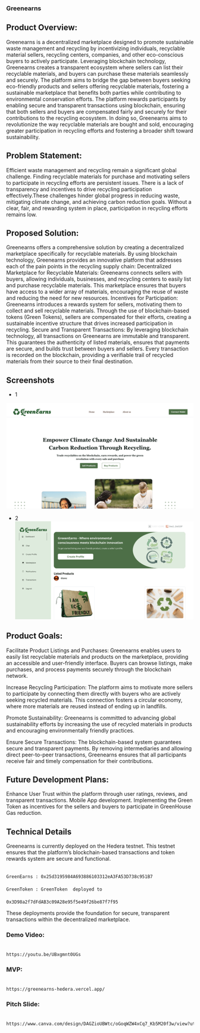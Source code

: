 ### Greenearns


## Product Overview: 
Greenearns is a decentralized marketplace designed to promote sustainable waste management and recycling by incentivizing individuals, recyclable material sellers, recycling centers, companies, and other eco-conscious buyers to actively participate. Leveraging blockchain technology, Greenearns creates a transparent ecosystem where sellers can list their recyclable materials, and buyers can purchase these materials seamlessly and securely. The platform aims to bridge the gap between buyers seeking eco-friendly products and sellers offering recyclable materials, fostering a sustainable marketplace that benefits both parties while contributing to environmental conservation efforts. The platform rewards participants by enabling secure and transparent transactions using blockchain, ensuring that both sellers and buyers are compensated fairly and securely for their contributions to the recycling ecosystem. In doing so, Greenearns aims to revolutionize the way recyclable materials are bought and sold, encouraging greater participation in recycling efforts and fostering a broader shift toward sustainability.

## Problem Statement:
Efficient waste management and recycling remain a significant global challenge. Finding recyclable materials for purchase and motivating sellers to participate in recycling efforts are persistent issues. There is a lack of transparency and incentives to drive recycling participation effectively.These challenges hinder global progress in reducing waste, mitigating climate change, and achieving carbon reduction goals. Without a clear, fair, and rewarding system in place, participation in recycling efforts remains low.

## Proposed Solution:
Greenearns offers a comprehensive solution by creating a decentralized marketplace specifically for recyclable materials. By using blockchain technology, Greenearns provides an innovative platform that addresses each of the pain points in the recycling supply chain: Decentralized Marketplace for Recyclable Materials: Greenearns connects sellers with buyers, allowing individuals, businesses, and recycling centers to easily list and purchase recyclable materials. This marketplace ensures that buyers have access to a wider array of materials, encouraging the reuse of waste and reducing the need for new resources. Incentives for Participation: Greenearns introduces a rewards system for sellers, motivating them to collect and sell recyclable materials. Through the use of blockchain-based tokens (Green Tokens), sellers are compensated for their efforts, creating a sustainable incentive structure that drives increased participation in recycling. Secure and Transparent Transactions: By leveraging blockchain technology, all transactions on Greenearns are immutable and transparent. This guarantees the authenticity of listed materials, ensures that payments are secure, and builds trust between buyers and sellers. Every transaction is recorded on the blockchain, providing a verifiable trail of recycled materials from their source to their final destination.

## Screenshots

- 1

![Screenshot1](./public/screenshot2.png)

- 2
![Screenshot2](./public/screenshot.png)


## Product Goals:
Facilitate Product Listings and Purchases: Greenearns enables users to easily list recyclable materials and products on the marketplace, providing an accessible and user-friendly interface. Buyers can browse listings, make purchases, and process payments securely through the blockchain network.

Increase Recycling Participation: The platform aims to motivate more sellers to participate by connecting them directly with buyers who are actively seeking recycled materials. This connection fosters a circular economy, where more materials are reused instead of ending up in landfills.

Promote Sustainability: Greenearns is committed to advancing global sustainability efforts by increasing the use of recycled materials in products and encouraging environmentally friendly practices.

Ensure Secure Transactions: The blockchain-based system guarantees secure and transparent payments. By removing intermediaries and allowing direct peer-to-peer transactions, Greenearns ensures that all participants receive fair and timely compensation for their contributions.


## Future Development Plans:
Enhance User Trust within the platform through user ratings, reviews, and transparent transactions. Mobile App development. Implementing the Green Token as incentives for the sellers and buyers to participate in GreenHouse Gas reduction.

## Technical Details

Greenearns is currently deployed on the Hedera testnet. This testnet ensures that the platform’s blockchain-based transactions and token rewards system are secure and functional. 

```bash

GreenEarns : 0x25d3195984A693886103312eA3FA53D738c951B7

GreenToken : GreenToken  deployed to 

0x3D98a2f7dFdAB3c09A28e95f5e49f26be87f7f95


```
These deployments provide the foundation for secure, transparent transactions within the decentralized marketplace.


### Demo Video:

```bash

https://youtu.be/UBxgmnt0UGs

```


### MVP: 

```bash

https://greenearns-hedera.vercel.app/

```

### Pitch Slide: 

```bash

https://www.canva.com/design/DAGZioUBWtc/oGoqWZW4xCq7_Kb5M20f3w/view?utm_content=DAGZioUBWtc&utm_campaign=designshare&utm_medium=link2&utm_source=uniquelinks&utlId=h82a8fcbb5c#1


```